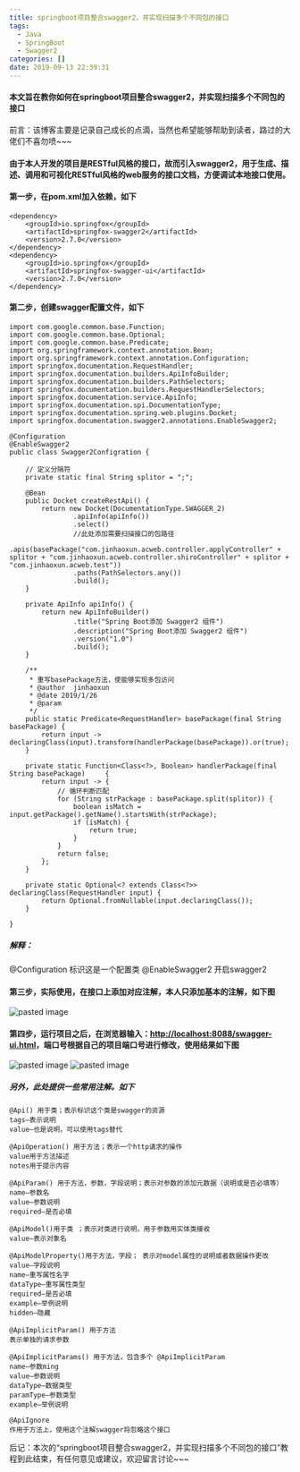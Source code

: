 ```yaml
---
title: springboot项目整合swagger2，并实现扫描多个不同包的接口
tags:
  - Java
  - SpringBoot
  - Swagger2
categories: []
date: 2019-09-13 22:39:31
---
```

#### 本文旨在教你如何在springboot项目整合swagger2，并实现扫描多个不同包的接口

前言：该博客主要是记录自己成长的点滴，当然也希望能够帮助到读者，路过的大佬们不喜勿喷~~~
<!-- more -->
#### 由于本人开发的项目是RESTful风格的接口，故而引入swagger2，用于生成、描述、调用和可视化RESTful风格的web服务的接口文档，方便调试本地接口使用。

#### 第一步，在pom.xml加入依赖，如下
```
<dependency>
    <groupId>io.springfox</groupId>
    <artifactId>springfox-swagger2</artifactId>
    <version>2.7.0</version>
</dependency>
<dependency>
    <groupId>io.springfox</groupId>
    <artifactId>springfox-swagger-ui</artifactId>
    <version>2.7.0</version>
</dependency>
```

#### 第二步，创建swagger配置文件，如下
```
import com.google.common.base.Function;
import com.google.common.base.Optional;
import com.google.common.base.Predicate;
import org.springframework.context.annotation.Bean;
import org.springframework.context.annotation.Configuration;
import springfox.documentation.RequestHandler;
import springfox.documentation.builders.ApiInfoBuilder;
import springfox.documentation.builders.PathSelectors;
import springfox.documentation.builders.RequestHandlerSelectors;
import springfox.documentation.service.ApiInfo;
import springfox.documentation.spi.DocumentationType;
import springfox.documentation.spring.web.plugins.Docket;
import springfox.documentation.swagger2.annotations.EnableSwagger2;

@Configuration
@EnableSwagger2
public class Swagger2Configration {

    // 定义分隔符
    private static final String splitor = ";";

    @Bean
    public Docket createRestApi() {
        return new Docket(DocumentationType.SWAGGER_2)
                .apiInfo(apiInfo())
                .select()
                //此处添加需要扫描接口的包路径
                .apis(basePackage("com.jinhaoxun.acweb.controller.applyController" + splitor + "com.jinhaoxun.acweb.controller.shiroController" + splitor + "com.jinhaoxun.acweb.test"))
                .paths(PathSelectors.any())
                .build();
    }

    private ApiInfo apiInfo() {
        return new ApiInfoBuilder()
                .title("Spring Boot添加 Swagger2 组件")
                .description("Spring Boot添加 Swagger2 组件")
                .version("1.0")
                .build();
    }

    /**
     * 重写basePackage方法，使能够实现多包访问
     * @author  jinhaoxun
     * @date 2019/1/26
     * @param
     */
    public static Predicate<RequestHandler> basePackage(final String basePackage) {
        return input -> declaringClass(input).transform(handlerPackage(basePackage)).or(true);
    }

    private static Function<Class<?>, Boolean> handlerPackage(final String basePackage)     {
        return input -> {
            // 循环判断匹配
            for (String strPackage : basePackage.split(splitor)) {
                boolean isMatch = input.getPackage().getName().startsWith(strPackage);
                if (isMatch) {
                    return true;
                }
            }
            return false;
        };
    }

    private static Optional<? extends Class<?>> declaringClass(RequestHandler input) {
        return Optional.fromNullable(input.declaringClass());
    }

}

```
##### 解释：
@Configuration  标识这是一个配置类
@EnableSwagger2  开启swagger2

#### 第三步，实际使用，在接口上添加对应注解，本人只添加基本的注解，如下图
![pasted image](/images/pasted-18.png)

#### 第四步，运行项目之后，在浏览器输入：[http://localhost:8088/swagger-ui.html](http://localhost:8080/swagger-ui.html)，端口号根据自己的项目端口号进行修改，使用结果如下图
![pasted image](/images/pasted-19.png)
![pasted image](/images/pasted-20.png)

##### 另外，此处提供一些常用注解。如下
```
@Api() 用于类；表示标识这个类是swagger的资源 
tags–表示说明 
value–也是说明，可以使用tags替代 

@ApiOperation() 用于方法；表示一个http请求的操作 
value用于方法描述 
notes用于提示内容 

@ApiParam() 用于方法，参数，字段说明；表示对参数的添加元数据（说明或是否必填等） 
name–参数名 
value–参数说明 
required–是否必填

@ApiModel()用于类 ；表示对类进行说明，用于参数用实体类接收 
value–表示对象名 

@ApiModelProperty()用于方法，字段； 表示对model属性的说明或者数据操作更改 
value–字段说明 
name–重写属性名字 
dataType–重写属性类型 
required–是否必填 
example–举例说明 
hidden–隐藏

@ApiImplicitParam() 用于方法 
表示单独的请求参数

@ApiImplicitParams() 用于方法，包含多个 @ApiImplicitParam 
name–参数ming 
value–参数说明 
dataType–数据类型 
paramType–参数类型 
example–举例说明

@ApiIgnore
作用于方法上，使用这个注解swagger将忽略这个接口
```

后记：本次的“springboot项目整合swagger2，并实现扫描多个不同包的接口”教程到此结束，有任何意见或建议，欢迎留言讨论~~~